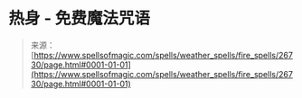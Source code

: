 <!--yml

分类：未分类

日期：2024年06月12日 19:15:05

-->

# 热身 - 免费魔法咒语

> 来源：[https://www.spellsofmagic.com/spells/weather_spells/fire_spells/26730/page.html#0001-01-01](https://www.spellsofmagic.com/spells/weather_spells/fire_spells/26730/page.html#0001-01-01)
